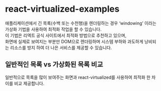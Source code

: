 # react-virtualized-examples

애플리케이션에서 긴 목록(수백 또는 수천행)을 렌더링하는 경우 ‘windowing’ 이라는 가상화 기법을 사용하여 최적화 작업을 할 수 있습니다.<br>
이 기법은 리엑트 공식 사이트에서 최적화 방법으로 추천하고 있으며, <br>
화면에 실제로 보여지는 부분만 DOM으로 렌더링하며 시스템 부하와 과도하게 낭비되는 리소스를 방지 하여 더 나은 서비스를 제공할 수 있습니다.

## 일반적인 목록 vs 가상화된 목록 비교
일반적으로 목록을 많이 보여주는 화면과 react-virtualized를 사용하여 최적화 한 차이를 비교 제공합니다.
